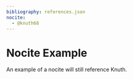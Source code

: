 ```yaml
---
bibliography: references.json
nocite:
  - @knuth68
---
```


# Nocite Example

An example of a nocite will still reference Knuth.
